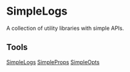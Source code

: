 # SimpleLogs
A collection of utility libraries with simple APIs.

## Tools
[SimpleLogs](SimpleLogs/README.md)
[SimpleProps](SimpleProps/README.md)
[SimpleOpts](SimpleOpts/README.md)
